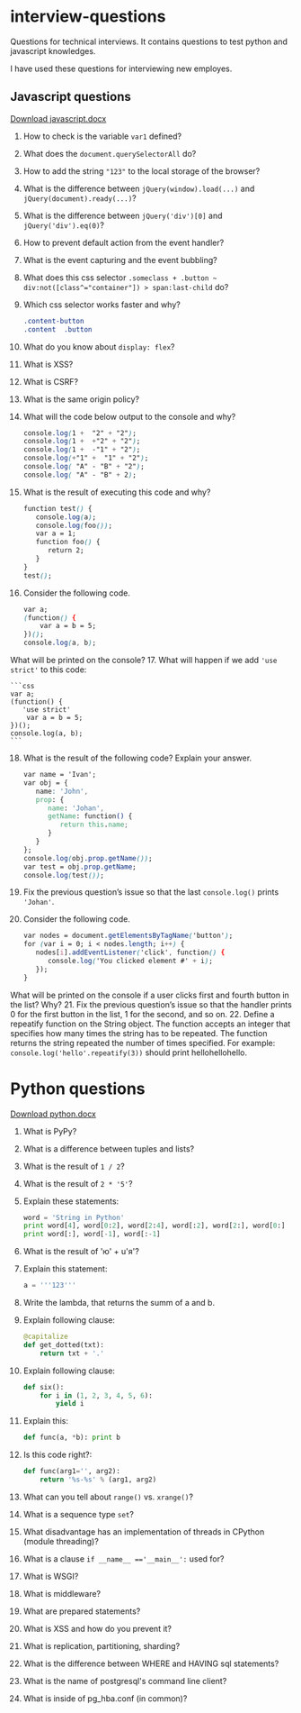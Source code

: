 # interview-questions
Questions for technical interviews. It contains questions to test python and javascript knowledges.

I have used these questions for interviewing new employes.

## Javascript questions
[Download javascript.docx](https://github.com/lev-veshnyakov/interview-questions/blob/master/javascript.docx?raw=true)

1. How to check is the variable `var1` defined?
2. What does the `document.querySelectorAll` do?
3. How to add the string `"123"` to the local storage of the browser?
4. What is the difference between `jQuery(window).load(...)` and `jQuery(document).ready(...)`?
5. What is the difference between `jQuery('div')[0]` and `jQuery('div').eq(0)`?
6. How to prevent default action from the event handler?
7. What is the event capturing and the event bubbling?
8. What does this css selector 
`.someclass + .button ~ div:not([class^="container"]) > span:last-child` do?
9. Which css selector works faster and why?

    ```css
    .content-button
    .content  .button
    ```
10. What do you know about `display: flex`?
11. What is XSS?
12. What is CSRF?
13. What is the same origin policy?
14. What will the code below output to the console and why?

    ```css
    console.log(1 +  "2" + "2");
    console.log(1 +  +"2" + "2");
    console.log(1 +  -"1" + "2");
    console.log(+"1" +  "1" + "2");
    console.log( "A" - "B" + "2");
    console.log( "A" - "B" + 2);
    ```
15. What is the result of executing this code and why?

    ```css
    function test() {
       console.log(a);
       console.log(foo());
       var a = 1;
       function foo() {
          return 2;
       }
    }
    test();
    ```
16. Consider the following code.

    ```css
    var a;
    (function() {
        var a = b = 5;
    })();
    console.log(a, b);
    ```
What will be printed on the console?
17. What will happen if we add `'use strict'` to this code:

    ```css
    var a;
    (function() {
       'use strict'
        var a = b = 5;
    })();
    console.log(a, b);
    ```
18. What is the result of the following code? Explain your answer.

    ```css
    var name = 'Ivan';
    var obj = {
       name: 'John',
       prop: {
          name: 'Johan',
          getName: function() {
             return this.name;
          }
       }
    };
    console.log(obj.prop.getName());
    var test = obj.prop.getName;
    console.log(test());
    ```
19. Fix the previous question’s issue so that the last `console.log()` prints `'Johan'`.
20. Consider the following code.

    ```css
    var nodes = document.getElementsByTagName('button');
    for (var i = 0; i < nodes.length; i++) {
       nodes[i].addEventListener('click', function() {
          console.log('You clicked element #' + i);
       });
    }
    ```
What will be printed on the console if a user clicks first and fourth button in the list? Why?
21. Fix the previous question’s issue so that the handler prints 0 for the first button in the list, 1 for the second, and so on.
22. Define a repeatify function on the String object. The function accepts an integer that specifies how many times the string has to be repeated. The function returns the string repeated the number of times specified. For example:
`console.log('hello'.repeatify(3))` should print hellohellohello.


# Python questions
[Download python.docx](https://github.com/lev-veshnyakov/interview-questions/blob/master/python.docx?raw=true)

1. What is PyPy?
2. What is a difference between tuples and lists?
3. What is the result of `1 / 2`?
4. What is the result of `2 * '5'`?
5. Explain these statements:

    ```python
    word = 'String in Python'
    print word[4], word[0:2], word[2:4], word[:2], word[2:], word[0:]
    print word[:], word[-1], word[:-1]
    ```
6. What is the result of 'ю' + u'я'?
7. Explain this statement:

    ```python
    a = '''123'''
    ```
8. Write the lambda, that returns the summ of a and b.
9. Explain following clause:

    ```python
    @capitalize
    def get_dotted(txt):
        return txt + '.'
    ```
10. Explain following clause:

    ```python
    def six():
        for i in (1, 2, 3, 4, 5, 6):
            yield i
    ```
11. Explain this:

    ```python
    def func(a, *b): print b
    ```
12. Is this code right?:

    ```python
    def func(arg1='', arg2):
        return '%s-%s' % (arg1, arg2)
    ```
13. What can you tell about `range()` vs. `xrange()`?
14. What is a sequence type `set`?
15. What disadvantage has an implementation of threads in CPython (module threading)?
16. What is a clause `if __name__ =='__main__':` used for?
17. What is WSGI?
18. What is middleware?
19. What are prepared statements?
20. What is XSS and how do you prevent it?
21. What is replication, partitioning, sharding?
22. What is the difference between WHERE and HAVING sql statements?
23. What is the name of postgresql's command line client?
24. What is inside of pg_hba.conf (in common)?


